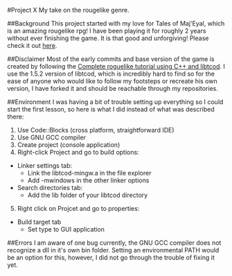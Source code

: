 #Project X
My take on the rougelike genre.

##Background
This project started with my love for Tales of Maj'Eyal, which is an amazing rougelike rpg! I have been playing it for roughly 2 years without ever finishing the game. It is that good and unforgiving! Please check it out [here](http://te4.org/).

##Disclaimer
Most of the early commits and base version of the game is created by following the [Complete roguelike tutorial using C++ and libtcod](http://www.roguebasin.com/index.php?title=Complete_roguelike_tutorial_using_C%2B%2B_and_libtcod_-_part_1:_setting_up). I use the 1.5.2 version of libtcod, which is incredibly hard to find so for the ease of anyone who would like to follow my footsteps or recreate his own version, I have forked it and should be reachable through my repositories.

##Environment
I was having a bit of trouble setting up everything so I could start the first lesson, so here is what I did instead of what was described there:
 1. Use Code::Blocks (cross platform, straightforward IDE)
 2. Use GNU GCC compiler
 3. Create project (console application)
 4. Right-click Project and go to build options:
  + Linker settings tab:
    - Link the libtcod-mingw.a in the file explorer
    - Add -mwindows in the other linker options
 + Search directories tab:
   - Add the lib folder of your libtcod directory
 5. Right click on Projcet and go to properties:
  + Build target tab
    - Set type to GUI application

##Errors
I am aware of one bug currently, the GNU GCC compiler does not recognize a dll in it's own bin folder. Setting an environmental PATH would be an option for this, however, I did not go through the trouble of fixing it yet.
